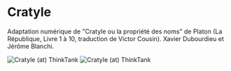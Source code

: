 Cratyle
=======

Adaptation numérique de "Cratyle ou la propriété des noms" de Platon (La République, Livre 1 à 10, traduction de Victor Cousin). 
Xavier Dubourdieu et Jérôme Blanchi.

![Cratyle (at) ThinkTank](http://trans.mission.libre.free.fr/actus/ressources/1302-cratyle-galeriethinktank.jpg)
![Cratyle (at) ThinkTank](http://trans.mission.libre.free.fr/actus/ressources/1302-cratyle-minitel2_gauche.jpg)
